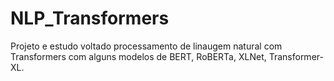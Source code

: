 # NLP_Transformers
Projeto e estudo voltado processamento de linaugem natural com Transformers com alguns modelos de BERT, RoBERTa, XLNet, Transformer-XL.
